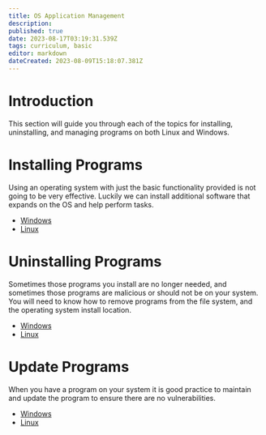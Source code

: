 ```yaml
---
title: OS Application Management
description: 
published: true
date: 2023-08-17T03:19:31.539Z
tags: curriculum, basic
editor: markdown
dateCreated: 2023-08-09T15:18:07.381Z
---
```


# Introduction

This section will guide you through each of the topics for installing, uninstalling, and managing programs on both Linux and Windows.



# Installing Programs
Using an operating system with just the basic functionality provided is not going to be very effective. Luckily we can install additional software that expands on the OS and help perform tasks.

- [Windows](/curriculum/basics/os-application-management/windows#installing-a-program)
- [Linux](/curriculum/basics/os-application-management/linux#install-a-program)


# Uninstalling Programs
Sometimes those programs you install are no longer needed, and sometimes those programs are malicious or should not be on your system. You will need to know how to remove programs from the file system, and the operating system install location. 

- [Windows](/curriculum/basics/os-application-management/windows#uninstalling-a-program)
- [Linux](/curriculum/basics/os-application-management/linux#uninstall-a-program)


# Update Programs
When you have a program on your system it is good practice to maintain and update the program to ensure there are no vulnerabilities. 

- [Windows](/curriculum/basics/os-application-management/windows#update-a-program)
- [Linux](/curriculum/basics/os-application-management/linux#update-a-program)